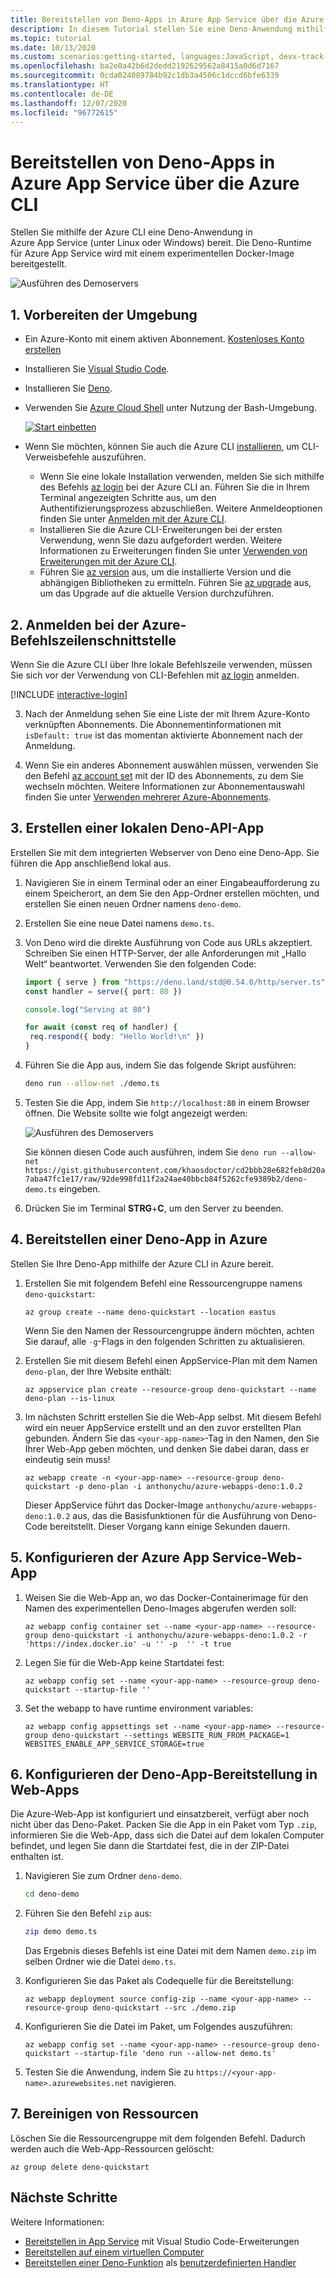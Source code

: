 ```yaml
---
title: Bereitstellen von Deno-Apps in Azure App Service über die Azure CLI
description: In diesem Tutorial stellen Sie eine Deno-Anwendung mithilfe der Azure CLI für Azure App Service (unter Linux oder Windows) bereit.
ms.topic: tutorial
ms.date: 10/13/2020
ms.custom: scenarios:getting-started, languages:JavaScript, devx-track-javascript
ms.openlocfilehash: ba2e0a42b6d2dedd2192629562a8415a0d6d7167
ms.sourcegitcommit: 0cda024089784b92c1db3a4506c1dccd6bfe6339
ms.translationtype: HT
ms.contentlocale: de-DE
ms.lasthandoff: 12/07/2020
ms.locfileid: "96772615"
---
```

# <a name="deploy-deno-apps-to-azure-app-service-from-the-azure-cli"></a>Bereitstellen von Deno-Apps in Azure App Service über die Azure CLI

Stellen Sie mithilfe der Azure CLI eine Deno-Anwendung in Azure App Service (unter Linux oder Windows) bereit. Die Deno-Runtime für Azure App Service wird mit einem experimentellen Docker-Image bereitgestellt. 

![Ausführen des Demoservers](../media/deploy-azure/deno-hello-world.png)

## <a name="1-prepare-your-environment"></a>1. Vorbereiten der Umgebung

- Ein Azure-Konto mit einem aktiven Abonnement. [Kostenloses Konto erstellen](https://azure.microsoft.com/free/?utm_source=campaign&utm_campaign=vscode-tutorial-appservice-deno&mktingSource=vscode-tutorial-appservice-deno)
- Installieren Sie [Visual Studio Code](https://code.visualstudio.com/).
- Installieren Sie [Deno](https://deno.land/#installation).
- Verwenden Sie [Azure Cloud Shell](https://docs.microsoft.com/azure/cloud-shell/quickstart) unter Nutzung der Bash-Umgebung.

   [![Start einbetten](https://shell.azure.com/images/launchcloudshell.png "Starten von Azure Cloud Shell")](https://shell.azure.com)   
- Wenn Sie möchten, können Sie auch die Azure CLI [installieren](/cli/azure/install-azure-cli), um CLI-Verweisbefehle auszuführen.
   - Wenn Sie eine lokale Installation verwenden, melden Sie sich mithilfe des Befehls [az login](/cli/azure/reference-index#az-login) bei der Azure CLI an.  Führen Sie die in Ihrem Terminal angezeigten Schritte aus, um den Authentifizierungsprozess abzuschließen.  Weitere Anmeldeoptionen finden Sie unter [Anmelden mit der Azure CLI](/cli/azure/authenticate-azure-cli).
  - Installieren Sie die Azure CLI-Erweiterungen bei der ersten Verwendung, wenn Sie dazu aufgefordert werden.  Weitere Informationen zu Erweiterungen finden Sie unter [Verwenden von Erweiterungen mit der Azure CLI](/cli/azure/azure-cli-extensions-overview).
  - Führen Sie [az version](/cli/azure/reference-index?#az_version) aus, um die installierte Version und die abhängigen Bibliotheken zu ermitteln. Führen Sie [az upgrade](/cli/azure/reference-index?#az_upgrade) aus, um das Upgrade auf die aktuelle Version durchzuführen.

## <a name="2-sign-in-to-azure-cli"></a>2. Anmelden bei der Azure-Befehlszeilenschnittstelle

Wenn Sie die Azure CLI über Ihre lokale Befehlszeile verwenden, müssen Sie sich vor der Verwendung von CLI-Befehlen mit [az login](/cli/azure/reference-index#az-login) anmelden.

[!INCLUDE [interactive-login](../../azure-cli/includes/interactive-login.md)]

3. Nach der Anmeldung sehen Sie eine Liste der mit Ihrem Azure-Konto verknüpften Abonnements. Die Abonnementinformationen mit `isDefault: true` ist das momentan aktivierte Abonnement nach der Anmeldung. 

4. Wenn Sie ein anderes Abonnement auswählen müssen, verwenden Sie den Befehl [az account set](/cli/azure/account#az-account-set) mit der ID des Abonnements, zu dem Sie wechseln möchten. Weitere Informationen zur Abonnementauswahl finden Sie unter [Verwenden mehrerer Azure-Abonnements](/cli/azure/manage-azure-subscriptions-azure-cli).

## <a name="3-create-local-deno-api-app"></a>3. Erstellen einer lokalen Deno-API-App

Erstellen Sie mit dem integrierten Webserver von Deno eine Deno-App. Sie führen die App anschließend lokal aus.

1. Navigieren Sie in einem Terminal oder an einer Eingabeaufforderung zu einem Speicherort, an dem Sie den App-Ordner erstellen möchten, und erstellen Sie einen neuen Ordner namens `deno-demo`.

1. Erstellen Sie eine neue Datei namens `demo.ts`.
1. Von Deno wird die direkte Ausführung von Code aus URLs akzeptiert. Schreiben Sie einen HTTP-Server, der alle Anforderungen mit „Hallo Welt“ beantwortet. Verwenden Sie den folgenden Code:

    ```typescript
    import { serve } from "https://deno.land/std@0.54.0/http/server.ts"
    const handler = serve({ port: 80 })

    console.log("Serving at 80")

    for await (const req of handler) {
     req.respond({ body: "Hello World!\n" })
    }
    ```

1. Führen Sie die App aus, indem Sie das folgende Skript ausführen:

    ```bash
    deno run --allow-net ./demo.ts
    ```

1. Testen Sie die App, indem Sie `http://localhost:80` in einem Browser öffnen. Die Website sollte wie folgt angezeigt werden:

    ![Ausführen des Demoservers](../media/deploy-azure/deno-hello-world.png)

    Sie können diesen Code auch ausführen, indem Sie `deno run --allow-net https://gist.githubusercontent.com/khaosdoctor/cd2bbb28e682feb8d20a7aba47fc1e17/raw/92de998fd11f2a24ae40bbcb84f5262cfe9389b2/deno-demo.ts` eingeben.

1. Drücken Sie im Terminal **STRG**+**C**, um den Server zu beenden.

## <a name="4-deploy-deno-app-to-azure"></a>4. Bereitstellen einer Deno-App in Azure

Stellen Sie Ihre Deno-App mithilfe der Azure CLI in Azure bereit.

1. Erstellen Sie mit folgendem Befehl eine Ressourcengruppe namens `deno-quickstart`:

    ```azurecli
    az group create --name deno-quickstart --location eastus
    ```

    Wenn Sie den Namen der Ressourcengruppe ändern möchten, achten Sie darauf, alle `-g`-Flags in den folgenden Schritten zu aktualisieren.

1. Erstellen Sie mit diesem Befehl einen AppService-Plan mit dem Namen `deno-plan`, der Ihre Website enthält:

    ```azurecli
    az appservice plan create --resource-group deno-quickstart --name deno-plan --is-linux
    ```

1. Im nächsten Schritt erstellen Sie die Web-App selbst. Mit diesem Befehl wird ein neuer AppService erstellt und an den zuvor erstellten Plan gebunden. Ändern Sie das `<your-app-name>`-Tag in den Namen, den Sie Ihrer Web-App geben möchten, und denken Sie dabei daran, dass er eindeutig sein muss!

    ```azurecli
    az webapp create -n <your-app-name> --resource-group deno-quickstart -p deno-plan -i anthonychu/azure-webapps-deno:1.0.2
    ```

    Dieser AppService führt das Docker-Image `anthonychu/azure-webapps-deno:1.0.2` aus, das die Basisfunktionen für die Ausführung von Deno-Code bereitstellt. Dieser Vorgang kann einige Sekunden dauern.

## <a name="5-configure-the-azure-app-service-webapp"></a>5. Konfigurieren der Azure App Service-Web-App

1. Weisen Sie die Web-App an, wo das Docker-Containerimage für den Namen des experimentellen Deno-Images abgerufen werden soll:

    ```azurecli
    az webapp config container set --name <your-app-name> --resource-group deno-quickstart -i anthonychu/azure-webapps-deno:1.0.2 -r 'https://index.docker.io' -u '' -p  '' -t true
    ```

1. Legen Sie für die Web-App keine Startdatei fest:

    ```azurecli
    az webapp config set --name <your-app-name> --resource-group deno-quickstart --startup-file ''

1. Set the webapp to have runtime environment variables:

    ```azurecli
    az webapp config appsettings set --name <your-app-name> --resource-group deno-quickstart --settings WEBSITE_RUN_FROM_PACKAGE=1 WEBSITES_ENABLE_APP_SERVICE_STORAGE=true
    ```

## <a name="6-configure-deno-app-deployment-to-web-app"></a>6. Konfigurieren der Deno-App-Bereitstellung in Web-Apps 

Die Azure-Web-App ist konfiguriert und einsatzbereit, verfügt aber noch nicht über das Deno-Paket. Packen Sie die App in ein Paket vom Typ `.zip`, informieren Sie die Web-App, dass sich die Datei auf dem lokalen Computer befindet, und legen Sie dann die Startdatei fest, die in der ZIP-Datei enthalten ist. 

1. Navigieren Sie zum Ordner `deno-demo`.

    ```bash
    cd deno-demo
    ```

1. Führen Sie den Befehl `zip` aus:

    ```bash
    zip demo demo.ts
    ```

    Das Ergebnis dieses Befehls ist eine Datei mit dem Namen `demo.zip` im selben Ordner wie die Datei `demo.ts`.

1. Konfigurieren Sie das Paket als Codequelle für die Bereitstellung:

    ```azurecli
    az webapp deployment source config-zip --name <your-app-name> --resource-group deno-quickstart --src ./demo.zip
    ```

1. Konfigurieren Sie die Datei im Paket, um Folgendes auszuführen:

    ```azurecli
    az webapp config set --name <your-app-name> --resource-group deno-quickstart --startup-file 'deno run --allow-net demo.ts'
    ```

1. Testen Sie die Anwendung, indem Sie zu `https://<your-app-name>.azurewebsites.net` navigieren. 

## <a name="7-clean-up-resources"></a>7. Bereinigen von Ressourcen

Löschen Sie die Ressourcengruppe mit dem folgenden Befehl. Dadurch werden auch die Web-App-Ressourcen gelöscht:

```azurecli
az group delete deno-quickstart
```

## <a name="next-steps"></a>Nächste Schritte

Weitere Informationen:
* [Bereitstellen in App Service](../tutorial-vscode-azure-app-service-node-01.md) mit Visual Studio Code-Erweiterungen
* [Bereitstellen auf einem virtuellen Computer](./nodejs-virtual-machine-vm/introduction.md)
* [Bereitstellen einer Deno-Funktion](https://github.com/anthonychu/azure-functions-deno-worker) als [benutzerdefinierten Handler](/azure/azure-functions/functions-custom-handlers)